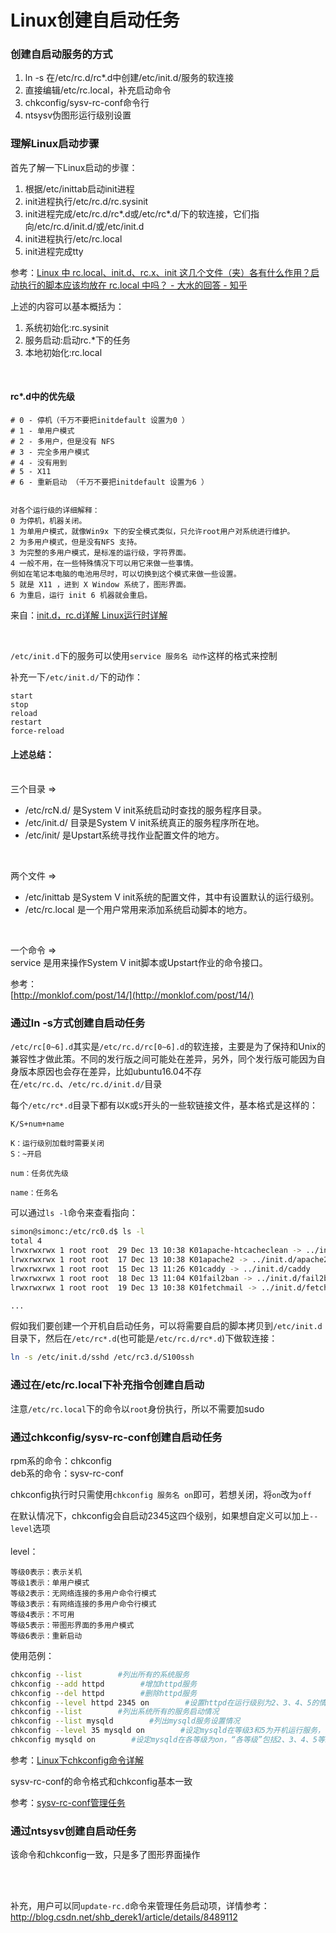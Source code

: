 # Linux创建自启动任务

### 创建自启动服务的方式
<ol>
<li>ln -s 在/etc/rc.d/rc*.d中创建/etc/init.d/服务的软连接</li>
<li>直接编辑/etc/rc.local，补充启动命令</li>
<li>chkconfig/sysv-rc-conf命令行</li>
<li>ntsysv伪图形运行级别设置</li>
</ol>

### 理解Linux启动步骤
首先了解一下Linux启动的步骤：
<ol>
<li>根据/etc/inittab启动init进程</li>
<li>init进程执行/etc/rc.d/rc.sysinit</li>
<li>init进程完成/etc/rc.d/rc*.d或/etc/rc*.d/下的软连接，它们指向/etc/rc.d/init.d/或/etc/init.d</li>
<li>init进程执行/etc/rc.local</li>
<li>init进程完成tty</li>
</ol>

参考：[Linux 中 rc.local、init.d、rc.x、init 这几个文件（夹）各有什么作用？启动执行的脚本应该均放在 rc.local 中吗？ - 大水的回答 - 知乎](
https://www.zhihu.com/question/20126189/answer/26598868)<br>

上述的内容可以基本概括为：
<ol>
<li>系统初始化:rc.sysinit</li>
<li>服务启动:启动rc.*下的任务</li>
<li>本地初始化:rc.local</li>
</ol>

<br>

#### rc*.d中的优先级
```
# 0 - 停机（千万不要把initdefault 设置为0 ）
# 1 - 单用户模式
# 2 - 多用户，但是没有 NFS 
# 3 - 完全多用户模式
# 4 - 没有用到
# 5 - X11 
# 6 - 重新启动 （千万不要把initdefault 设置为6 ）


对各个运行级的详细解释：
0 为停机，机器关闭。
1 为单用户模式，就像Win9x 下的安全模式类似，只允许root用户对系统进行维护。
2 为多用户模式，但是没有NFS 支持。
3 为完整的多用户模式，是标准的运行级，字符界面。
4 一般不用，在一些特殊情况下可以用它来做一些事情。
例如在笔记本电脑的电池用尽时，可以切换到这个模式来做一些设置。
5 就是 X11 ，进到 X Window 系统了，图形界面。
6 为重启，运行 init 6 机器就会重启。
```
来自：[init.d，rc.d详解 Linux运行时详解](http://www.cnitblog.com/windone0109/archive/2008/04/23/42651.aspx)

<br>

`/etc/init.d`下的服务可以使用`service 服务名 动作`这样的格式来控制<br>

补充一下`/etc/init.d/`下的动作：
```
start
stop
reload
restart
force-reload
```

#### 上述总结：
<br>
三个目录 =>
<ul>
    <li>/etc/rcN.d/ 是System V init系统启动时查找的服务程序目录。</li>
    <li>/etc/init.d/ 目录是System V init系统真正的服务程序所在地。</li>
    <li>/etc/init/ 是Upstart系统寻找作业配置文件的地方。</li>
</ul>
<br>

两个文件 =>
<ul>
    <li>/etc/inittab 是System V init系统的配置文件，其中有设置默认的运行级别。</li>
    <li>/etc/rc.local 是一个用户常用来添加系统启动脚本的地方。</li>
</ul>
<br>

一个命令 =>
<br>
service 是用来操作System V init脚本或Upstart作业的命令接口。

参考：<br>
[http://monklof.com/post/14/](http://monklof.com/post/14/)
<br>

### 通过ln -s方式创建自启动任务

`/etc/rc[0~6].d`其实是`/etc/rc.d/rc[0~6].d`的软连接，主要是为了保持和Unix的兼容性才做此策。不同的发行版之间可能处在差异，另外，同个发行版可能因为自身版本原因也会存在差异，比如ubuntu16.04不存在`/etc/rc.d`、`/etc/rc.d/init.d/`目录<br>

每个`/etc/rc*.d`目录下都有以`K`或`S`开头的一些软链接文件，基本格式是这样的：
```
K/S+num+name

K：运行级别加载时需要关闭
S：~开启

num：任务优先级

name：任务名
```
可以通过`ls -l`命令来查看指向：
```bash
simon@simonc:/etc/rc0.d$ ls -l 
total 4
lrwxrwxrwx 1 root root  29 Dec 13 10:38 K01apache-htcacheclean -> ../init.d/apache-htcacheclean
lrwxrwxrwx 1 root root  17 Dec 13 10:38 K01apache2 -> ../init.d/apache2
lrwxrwxrwx 1 root root  15 Dec 13 11:26 K01caddy -> ../init.d/caddy
lrwxrwxrwx 1 root root  18 Dec 13 11:04 K01fail2ban -> ../init.d/fail2ban
lrwxrwxrwx 1 root root  19 Dec 13 10:38 K01fetchmail -> ../init.d/fetchmail

...
```

假如我们要创建一个开机自启动任务，可以将需要自启的脚本拷贝到`/etc/init.d`目录下，然后在`/etc/rc*.d`(也可能是`/etc/rc.d/rc*.d`)下做软连接：
```bash
ln -s /etc/init.d/sshd /etc/rc3.d/S100ssh
```

### 通过在/etc/rc.local下补充指令创建自启动
注意`/etc/rc.local`下的命令以`root`身份执行，所以不需要加sudo
<br>

### 通过chkconfig/sysv-rc-conf创建自启动任务
rpm系的命令：chkconfig<br>
deb系的命令：sysv-rc-conf<br>

chkconfig执行时只需使用`chkconfig 服务名 on`即可，若想关闭，将`on`改为`off`<br>

在默认情况下，chkconfig会自启动2345这四个级别，如果想自定义可以加上`--level`选项<br>
<br>
level：
```
等级0表示：表示关机
等级1表示：单用户模式
等级2表示：无网络连接的多用户命令行模式
等级3表示：有网络连接的多用户命令行模式
等级4表示：不可用
等级5表示：带图形界面的多用户模式
等级6表示：重新启动
```

使用范例：
```bash
chkconfig --list        #列出所有的系统服务
chkconfig --add httpd        #增加httpd服务
chkconfig --del httpd        #删除httpd服务
chkconfig --level httpd 2345 on        #设置httpd在运行级别为2、3、4、5的情况下都是on（开启）的状态
chkconfig --list        #列出系统所有的服务启动情况
chkconfig --list mysqld        #列出mysqld服务设置情况
chkconfig --level 35 mysqld on        #设定mysqld在等级3和5为开机运行服务，--level 35表示操作只在等级3和5执行，on表示启动，off表示关闭
chkconfig mysqld on        #设定mysqld在各等级为on，“各等级”包括2、3、4、5等级
```

参考：[Linux下chkconfig命令详解](http://www.cnblogs.com/panjun-Donet/archive/2010/08/10/1796873.html)<br>

sysv-rc-conf的命令格式和chkconfig基本一致<br>

参考：[sysv-rc-conf管理任务](http://blog.csdn.net/gatieme/article/details/45251389)<br>

### 通过ntsysv创建自启动任务
该命令和chkconfig一致，只是多了图形界面操作<br>

<br><br>

补充，用户可以同`update-rc.d`命令来管理任务启动项，详情参考：<br>
http://blog.csdn.net/shb_derek1/article/details/8489112<br>

